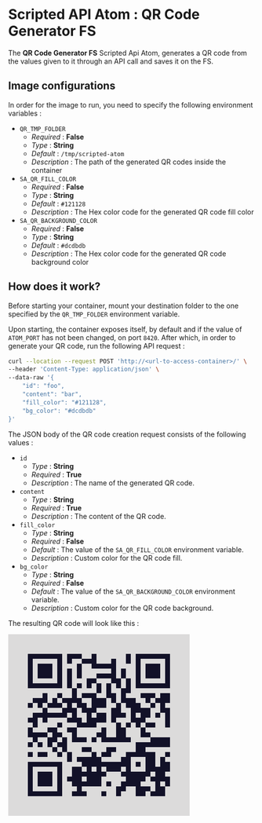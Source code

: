 # Scripted API Atom : QR Code Generator FS

The **QR Code Generator FS** Scripted Api Atom, generates a QR code from the values given to it through an API call and
saves it on the FS.

## Image configurations

In order for the image to run, you need to specify the following environment variables :

* `QR_TMP_FOLDER`
    * _Required_ : **False**
    * _Type_ : **String**
    * _Default_ : `/tmp/scripted-atom`
    * _Description_ : The path of the generated QR codes inside the container
* `SA_QR_FILL_COLOR`
    * _Required_ : **False**
    * _Type_ : **String**
    * _Default_ : `#121128`
    * _Description_ : The Hex color code for the generated QR code fill color
* `SA_QR_BACKGROUND_COLOR`
    * _Required_ : **False**
    * _Type_ : **String**
    * _Default_ : `#dcdbdb`
    * _Description_ : The Hex color code for the generated QR code background color

## How does it work?

Before starting your container, mount your destination folder to the one specified by the `QR_TMP_FOLDER` environment
variable.

Upon starting, the container exposes itself, by default and if the value of `ATOM_PORT` has not been changed, on port `8420`. After which, in order to generate your QR code, run the
following API request :

```bash
curl --location --request POST 'http://<url-to-access-container>/' \
--header 'Content-Type: application/json' \
--data-raw '{
    "id": "foo",
    "content": "bar",
    "fill_color": "#121128",
    "bg_color": "#dcdbdb"
}'
```

The JSON body of the QR code creation request consists of the following values : 

* `id`
  * _Type_ : **String**
  * _Required_ : **True**
  * _Description_ : The name of the generated QR code.
* `content`
  * _Type_ : **String**
  * _Required_ : **True**
  * _Description_ : The content of the QR code.
* `fill_color`
  * _Type_ : **String**
  * _Required_ : **False**
  * _Default_ : The value of the `SA_QR_FILL_COLOR` environment variable.
  * _Description_ : Custom color for the QR code fill.
* `bg_color`
  * _Type_ : **String**
  * _Required_ : **False**
  * _Default_ : The value of the `SA_QR_BACKGROUND_COLOR` environment variable.
  * _Description_ : Custom color for the QR code background.
  
The resulting QR code will look like this :

![The resulting image](./docs/images/foo.png)
